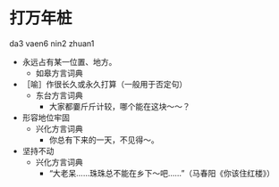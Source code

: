 





# 打万年桩
da3 vaen6 nin2 zhuan1
+ 永远占有某一位置、地方。
  * 如皋方言词典
+ ［喻］作很长久或永久打算（一般用于否定句）
  * 东台方言词典
    - 大家都嫑斤斤计较，哪个能在这块～～？
+ 形容地位牢固
  * 兴化方言词典
    - 你总有下来的一天，不见得～。
+ 坚持不动
  * 兴化方言词典
    - “大老呆……珠珠总不能在乡下～吧……”（马春阳《你该住红楼》）
